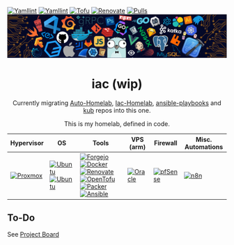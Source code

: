 [![Yamllint](https://git.mafyuh.dev/mafyuh/iac/badges/workflows/yamllint.yml/badge.svg)](https://git.mafyuh.dev/mafyuh/iac/actions)
[![Yamllint](https://git.mafyuh.dev/mafyuh/iac/badges/workflows/CD.yml/badge.svg)](https://git.mafyuh.dev/mafyuh/iac/actions)
[![Tofu](https://git.mafyuh.dev/mafyuh/iac/badges/workflows/tofu.yml/badge.svg)](https://git.mafyuh.dev/mafyuh/iac/actions)
[![Renovate](https://git.mafyuh.dev/renovatebot/renovate/badges/workflows/renovate.yml/badge.svg)](https://git.mafyuh.dev/renovatebot/renovate/actions)
[![Pulls](https://git.mafyuh.dev/mafyuh/iac/badges/pulls.svg)](https://git.mafyuh.dev/mafyuh/iac/pulls)
![Header Image](https://raw.githubusercontent.com/Mafyuh/homelab-svg-assets/main/assets/header_.png)
<div align="center">

# iac (wip)

Currently migrating [Auto-Homelab](https://git.mafyuh.dev/mafyuh/Auto-Homelab), [Iac-Homelab](https://git.mafyuh.dev/mafyuh/IaC-Homelab), [ansible-playbooks](https://git.mafyuh.dev/mafyuh/ansible-playbooks) and [kub](https://git.mafyuh.dev/mafyuh/kub) repos into this one.

This is my homelab, defined in code.
</div>

<div align="center">

| Hypervisor | OS | Tools | VPS (arm) | Firewall | Misc. Automations |
|---|---|---|---|---|---|
| [![Proxmox](https://img.shields.io/badge/-Proxmox-%23c9d1d9?logo=Proxmox)](https://www.proxmox.com) | [![Ubuntu](https://img.shields.io/badge/Ubuntu_22.04-%23c9d1d9?&logo=ubuntu&logoColor=red)](https://releases.ubuntu.com/jammy/) [![Ubuntu](https://img.shields.io/badge/Ubuntu_24-%23c9d1d9?&logo=ubuntu&logoColor=red)](https://releases.ubuntu.com/noble/) | [![Forgejo](https://img.shields.io/badge/-Forgejo-%23c9d1d9?logo=forgejo&logoColor=orange)](https://forgejo.org/) [![Docker](https://img.shields.io/badge/-Docker-%23c9d1d9?logo=docker)](https://www.docker.com/) [![Renovate](https://img.shields.io/badge/-Renovate-%23c9d1d9?logo=renovate&logoColor=blue)](https://github.com/renovatebot/renovate) [![OpenTofu](https://img.shields.io/badge/-OpenTofu-%23c9d1d9?logo=opentofu&logoColor=black)](https://opentofu.org/) [![Packer](https://img.shields.io/badge/-Packer-%23c9d1d9?logo=packer)](https://www.packer.io/) [![Ansible](https://img.shields.io/badge/-Ansible-%23c9d1d9?logo=ansible&logoColor=red)](https://www.ansible.com/) | [![Oracle](https://img.shields.io/badge/-Oracle_Cloud-%23c9d1d9?logo=oracle&logoColor=red)](https://www.oracle.com/cloud/) | [![pfSense](https://img.shields.io/badge/-pfSense-%23c9d1d9?logo=pfsense&logoColor=blue)](https://www.pfsense.org/) | [![n8n](https://img.shields.io/badge/-n8n-%23c9d1d9?logo=n8n)](https://n8n.io/)

</div>

## To-Do
See [Project Board](https://git.mafyuh.dev/mafyuh/iac/projects/2)

